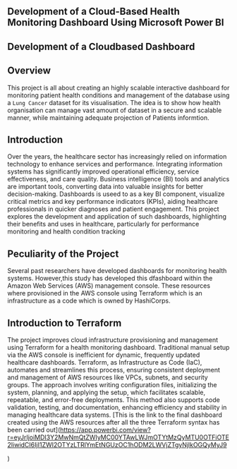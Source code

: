 ## Development of a Cloud-Based Health Monitoring Dashboard Using Microsoft Power BI
## Development of a Cloudbased Dashboard
## Overview
This project is all about creating an highly scalable interactive dashboard for monitoring patient health conditions  and management of the database using a `Lung Cancer` dataset for its visualisation. The idea is to show how health organisation can manage vast amount of dataset in a secure and scalable manner, while maintaining adequate projection of Patients informtion.
## Introduction
Over the years, the healthcare sector has increasingly relied on information technology to enhance services and performance. Integrating information systems has significantly improved operational efficiency, service effectiveness, and care quality. Business intelligence (BI) tools and analytics are important tools, converting data into valuable insights for better decision-making. Dashboards is useed to as a key BI component, visualize critical metrics and key performance indicators (KPIs), aiding healthcare professionals in quicker diagnoses and patient engagement. This project explores the development and application of such dashboards, highlighting their benefits and uses in healthcare, particularly for performance monitoring and health condition tracking
## Peculiarity of the Project
Several past researchers have developed dashboards for monitoring health systems. However,this study has developed this dfashboard within the Amazon Web Services (AWS) management console. These resources where provisioned in the AWS console using Terraform which is an infrastructure as a code which is owned by HashiCorps.
## Introduction to Terraform
The project improves cloud infrastructure provisioning and management using Terraform for a health monitoring dashboard. Traditional manual setup via the AWS console is inefficient for dynamic, frequently updated healthcare dashboards. Terraform, as Infrastructure as Code (IaC), automates and streamlines this process, ensuring consistent deployment and management of AWS resources like VPCs, subnets, and security groups. The approach involves writing configuration files, initializing the system, planning, and applying the setup, which facilitates scalable, repeatable, and error-free deployments. This method also supports code validation, testing, and documentation, enhancing efficiency and stability in managing healthcare data systems.
[This is the link to the final dashboard created using the AWS resources after all the three Terraform syntax has been carried out](https://app.powerbi.com/view?r=eyJrIjoiMDI3Y2MwNmQtZWIyMC00YTAwLWJmOTYtMzQyMTU0OTFiOTE2IiwidCI6IjI1ZWI2OTYzLTRlYmEtNGUzOC1hODM2LWVjZTgyNjlkOGQyMyJ9

)
